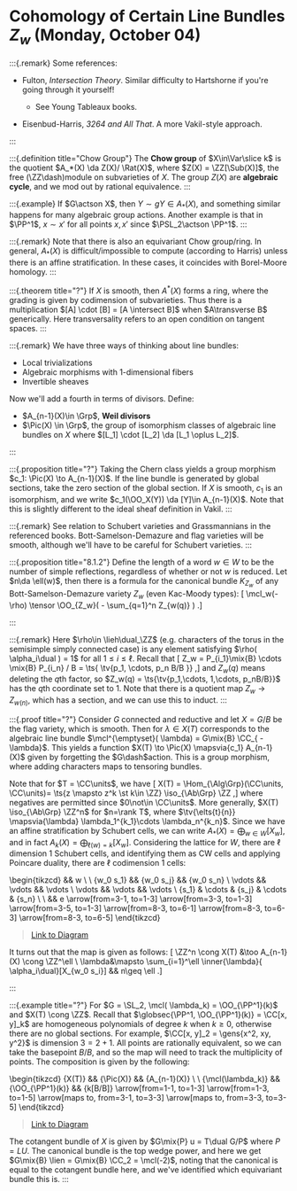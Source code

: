 # Cohomology of Certain Line Bundles $Z_w$ (Monday, October 04)

:::{.remark}
Some references:

- Fulton, *Intersection Theory*.
  Similar difficulty to Hartshorne if you're going through it yourself!

  - See Young Tableaux books.

- Eisenbud-Harris, *3264 and All That*.
  A more Vakil-style approach.

:::

:::{.definition title="Chow Group"}
The **Chow group** of $X\in\Var\slice k$ is the quotient $A_*(X) \da Z(X)/ \Rat(X)$, where $Z(X) = \ZZ[\Sub(X)]$, the free \(\ZZ\dash\)module on subvarieties of $X$.
The group $Z(X)$ are **algebraic cycle**, and we mod out by rational equivalence.
:::

:::{.example}
If $G\actson X$, then $Y\sim gY\in A_*(X)$, and something similar happens for many algebraic group actions.
Another example is that in $\PP^1$, $x \sim x'$ for all points $x,x'$ since $\PSL_2\actson \PP^1$.
:::

:::{.remark}
Note that there is also an equivariant Chow group/ring.
In general, $A_*(X)$ is difficult/impossible to compute (according to Harris) unless there is an affine stratification.
In these cases, it coincides with Borel-Moore homology.
:::

:::{.theorem title="?"}
If $X$ is smooth, then $A^*(X)$ forms a ring, where the grading is given by codimension of subvarieties.
Thus there is a multiplication $[A] \cdot [B] = [A \intersect B]$ when $A\transverse B$ generically.
Here transversality refers to an open condition on tangent spaces.
:::

:::{.remark}
We have three ways of thinking about line bundles:

- Local trivializations
- Algebraic morphisms with 1-dimensional fibers
- Invertible sheaves

Now we'll add a fourth in terms of divisors.
Define:

- $A_{n-1}(X)\in \Grp$, **Weil divisors**
- $\Pic(X) \in \Grp$, the group of isomorphism classes of algebraic line bundles on $X$ where $[L_1] \cdot [L_2] \da [L_1 \oplus L_2]$.

:::

:::{.proposition title="?"}
Taking the Chern class yields a group morphism $c_1: \Pic(X) \to A_{n-1}(X)$.
If the line bundle is generated by global sections, take the zero section of the global section.
If $X$ is smooth, $c_1$ is an isomorphism, and we write $c_1(\OO_X(Y)) \da [Y]\in A_{n-1}(X)$.
Note that this is slightly different to the ideal sheaf definition in Vakil.
:::

:::{.remark}
See relation to Schubert varieties and Grassmannians in the referenced books.
Bott-Samelson-Demazure and flag varieties will be smooth, although we'll have to be careful for Schubert varieties.
:::

:::{.proposition title="8.1.2"}
Define the length of a word $w\in W$ to be the number of simple reflections, regardless of whether or not $w$ is reduced.
Let $n\da \ell(w)$, then there is a formula for the canonical bundle $K_{Z_w}$ of any Bott-Samelson-Demazure variety $Z_w$ (even Kac-Moody types):
\[
\mcl_w(-\rho) \tensor \OO_{Z_w}( - \sum_{q=1}^n Z_{w(q)} )
.\]

:::

:::{.remark}
Here $\rho\in \lieh\dual_\ZZ$ (e.g. characters of the torus in the semisimple simply connected case) is any element satisfying $\rho( \alpha_i\dual ) = 1$ for all $1\leq i \leq \ell$.
Recall that
\[
Z_w = P_{i_1}\mix{B} \cdots \mix{B} P_{i_n} / B = \ts{ \tv{p_1, \cdots, p_n B/B }}
,\]
and $Z_w(q)$ means deleting the $q$th factor, so $Z_w(q) = \ts{\tv{p_1,\cdots, 1,\cdots, p_nB/B}}$ has the $q$th coordinate set to 1.
Note that there is a quotient map $Z_w \to Z_{w(n)}$, which has a section, and we can use this to induct.
:::

:::{.proof title="?"}
Consider $G$ connected and reductive and let $X=G/B$ be the flag variety, which is smooth.
Then for $\lambda \in X(T)$ corresponds to the algebraic line bundle $\mcl^{\emptyset}( \lambda) = G\mix{B} \CC_{ - \lambda}$.
This yields a function $X(T) \to \Pic(X) \mapsvia{c_1} A_{n-1}(X)$ given by forgetting the $G\dash$action.
This is a group morphism, where adding characters maps to tensoring bundles.

Note that for $T = \CC\units$, we have 
\[
X(T) = \Hom_{\Alg\Grp}(\CC\units, \CC\units)= \ts{z \mapsto z^k \st k\in \ZZ} \iso_{\Ab\Grp} \ZZ
,\]
where negatives are permitted since $0\not\in \CC\units$.
More generally, $X(T) \iso_{\Ab\Grp} \ZZ^n$ for $n=\rank T$, where $\tv{\elts{t}{n}} \mapsvia{\lambda} \lambda_1^{k_1}\cdots \lambda_n^{k_n}$.
Since we have an affine stratification by Schubert cells, we can write $A_*(X) = \bigoplus_{w\in W} [X_w]$, and in fact $A_k(X) = \bigoplus _{\ell(w) = k} [X_w]$.
Considering the lattice for $W$, there are $\ell$ dimension 1 Schubert cells, and identifying them as CW cells and applying Poincare duality, there are $\ell$ codimension 1 cells:

\begin{tikzcd}
	&& w \\
	\\
	{w_0 s_1} && {w_0 s_j} && {w_0 s_n} \\
	\vdots && \vdots && \vdots \\
	\vdots && \vdots && \vdots \\
	{s_1} & \cdots & {s_j} & \cdots & {s_n} \\
	\\
	&& e
	\arrow[from=3-1, to=1-3]
	\arrow[from=3-3, to=1-3]
	\arrow[from=3-5, to=1-3]
	\arrow[from=8-3, to=6-1]
	\arrow[from=8-3, to=6-3]
	\arrow[from=8-3, to=6-5]
\end{tikzcd}

> [Link to Diagram](https://q.uiver.app/?q=WzAsMTYsWzIsNywiZSJdLFswLDUsInNfMSJdLFsyLDUsInNfaiJdLFs0LDUsInNfbiJdLFsxLDUsIlxcY2RvdHMiXSxbMyw1LCJcXGNkb3RzIl0sWzAsMiwid18wIHNfMSJdLFsyLDIsIndfMCBzX2oiXSxbNCwyLCJ3XzAgc19uIl0sWzIsMCwidyJdLFsyLDMsIlxcdmRvdHMiXSxbMiw0LCJcXHZkb3RzIl0sWzAsNCwiXFx2ZG90cyJdLFswLDMsIlxcdmRvdHMiXSxbNCwzLCJcXHZkb3RzIl0sWzQsNCwiXFx2ZG90cyJdLFs2LDldLFs3LDldLFs4LDldLFswLDFdLFswLDJdLFswLDNdXQ==)

It turns out that the map is given as follows:
\[
\ZZ^n \cong X(T) &\too A_{n-1}(X) \cong \ZZ^\ell \\
\lambda&\mapsto \sum_{i=1}^\ell \inner{\lambda}{ \alpha_i\dual}[X_{w_0 s_i}] && n\geq \ell
.\]

:::

:::{.example title="?"}
For $G = \SL_2, \mcl( \lambda_k) = \OO_{\PP^1}(k)$ and $X(T) \cong \ZZ$.
Recall that $\globsec{\PP^1, \OO_{\PP^1}(k)} = \CC[x, y]_k$ are homogeneous polynomials of degree $k$ when $k\geq 0$, otherwise there are no global sections.
For example, $\CC[x, y]_2 = \gens{x^2, xy, y^2}$ is dimension $3 = 2 + 1$.
All points are rationally equivalent, so we can take the basepoint $B/B$, and so the map will need to track the multiplicity of points.
The composition is given by the following:


\begin{tikzcd}
	{X(T)} && {\Pic(X)} && {A_{n-1}(X)} \\
	\\
	{\mcl(\lambda_k)} && {\OO_{\PP^1}(k)} && {k[B/B]}
	\arrow[from=1-1, to=1-3]
	\arrow[from=1-3, to=1-5]
	\arrow[maps to, from=3-1, to=3-3]
	\arrow[maps to, from=3-3, to=3-5]
\end{tikzcd}

> [Link to Diagram](https://q.uiver.app/?q=WzAsNixbMCwwLCJYKFQpIl0sWzIsMCwiXFxQaWMoWCkiXSxbNCwwLCJBX3tuLTF9KFgpIl0sWzIsMiwiXFxPT197XFxQUF4xfShrKSJdLFs0LDIsImtbQi9CXSJdLFswLDIsIlxcbWNsKFxcbGFtYmRhX2spIl0sWzAsMV0sWzEsMl0sWzUsMywiIiwwLHsic3R5bGUiOnsidGFpbCI6eyJuYW1lIjoibWFwcyB0byJ9fX1dLFszLDQsIiIsMCx7InN0eWxlIjp7InRhaWwiOnsibmFtZSI6Im1hcHMgdG8ifX19XV0=)

The cotangent bundle of $X$ is given by $G\mix{P} u = T\dual G/P$ where $P = LU$.
The canonical bundle is the top wedge power, and here we get $G\mix{B} \lien = G\mix{B} \CC_2 = \mcl(-2)$, noting that the canonical is equal to the cotangent bundle here, and we've identified which equivariant bundle this is.
:::
